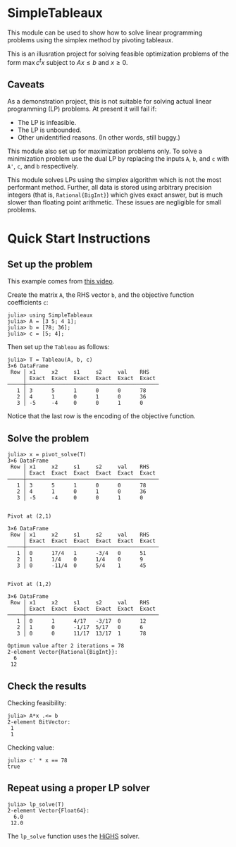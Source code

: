 # SimpleTableaux

This module can be used to show how to solve linear programming problems using the simplex method by pivoting
tableaux. 

This is an illusration project for solving 
feasible optimization problems of the form 
$\max c^t x$ subject to $Ax ≤ b$ and $x \ge 0$. 

## Caveats

As a demonstration project, this is not suitable for solving actual linear programming (LP) problems. 
At present it will fail if:
* The LP is infeasible.
* The LP is unbounded.
* Other unidentified reasons. (In other words, still buggy.)


This module also set up for maximization problems only. To solve a minimization problem use the dual LP by
replacing the inputs `A`, `b`, and `c` with `A'`, `c`, and `b` respectively. 

This module solves LPs using the simplex algorithm which is not the most performant method. Further, all data is stored using arbitrary precision integers (that is, `Rational{BigInt}`) which gives exact answer, but is much slower than floating point arithmetic. These issues are negligible for small problems. 


# Quick Start Instructions

## Set up the problem

This example comes from [this video](https://www.youtube.com/watch?v=rzRZLGD_aeE).

Create the matrix `A`, the RHS vector `b`, and the objective function coefficients `c`:
```
julia> using SimpleTableaux
julia> A = [3 5; 4 1];
julia> b = [78; 36];
julia> c = [5; 4];
```
Then set up the `Tableau` as follows:
```
julia> T = Tableau(A, b, c)
3×6 DataFrame
 Row │ x1     x2     s1     s2     val    RHS   
     │ Exact  Exact  Exact  Exact  Exact  Exact 
─────┼──────────────────────────────────────────
   1 │ 3      5      1      0      0      78
   2 │ 4      1      0      1      0      36
   3 │ -5     -4     0      0      1      0
```
Notice that the last row is the encoding of the objective function.

## Solve the problem 

```
julia> x = pivot_solve(T)
3×6 DataFrame
 Row │ x1     x2     s1     s2     val    RHS   
     │ Exact  Exact  Exact  Exact  Exact  Exact 
─────┼──────────────────────────────────────────
   1 │ 3      5      1      0      0      78
   2 │ 4      1      0      1      0      36
   3 │ -5     -4     0      0      1      0


Pivot at (2,1)

3×6 DataFrame
 Row │ x1     x2     s1     s2     val    RHS   
     │ Exact  Exact  Exact  Exact  Exact  Exact 
─────┼──────────────────────────────────────────
   1 │ 0      17/4   1      -3/4   0      51
   2 │ 1      1/4    0      1/4    0      9
   3 │ 0      -11/4  0      5/4    1      45


Pivot at (1,2)

3×6 DataFrame
 Row │ x1     x2     s1     s2     val    RHS   
     │ Exact  Exact  Exact  Exact  Exact  Exact 
─────┼──────────────────────────────────────────
   1 │ 0      1      4/17   -3/17  0      12
   2 │ 1      0      -1/17  5/17   0      6
   3 │ 0      0      11/17  13/17  1      78

Optimum value after 2 iterations = 78
2-element Vector{Rational{BigInt}}:
  6
 12
```


## Check the results

Checking feasibility:
```
julia> A*x .<= b
2-element BitVector:
 1
 1
```

Checking value:
```
julia> c' * x == 78
true
```

## Repeat using a proper LP solver

```
julia> lp_solve(T)
2-element Vector{Float64}:
  6.0
 12.0
```

The `lp_solve` function uses the [HiGHS](https://highs.dev/) solver. 